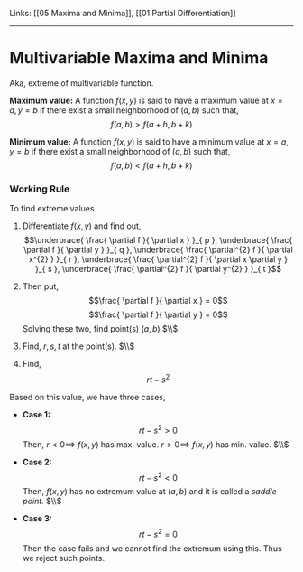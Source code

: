 Links: [[05 Maxima and Minima]], [[01 Partial Differentiation]]
___
# Multivariable Maxima and Minima

Aka, extreme of multivariable function. 

**Maximum value:** A function $f(x,y)$ is said to have a maximum value at $x=a, y=b$ if there exist a small neighborhood of $(a,b)$ such that,
$$f(a,b) > f(a+h,b+k)$$

**Minimum value:** A function $f(x,y)$ is said to have a minimum value at $x=a, y=b$ if there exist a small neighborhood of $(a,b)$ such that,
$$f(a,b) < f(a+h,b+k)$$

### Working Rule 
To find extreme values. 

1. Differentiate $f(x,y)$ and find out,
   $$\underbrace{ \frac{ \partial f }{ \partial x } }_{ p }, 
   \underbrace{ \frac{ \partial f }{ \partial y } }_{ q }, 
   \underbrace{ \frac{ \partial^{2} f }{ \partial x^{2} } }_{ r }, 
   \underbrace{ \frac{ \partial^{2} f }{ \partial x \partial y } }_{ s }, 
   \underbrace{ \frac{ \partial^{2} f }{ \partial y^{2} } }_{ t }$$

2. Then put, 
   $$\frac{ \partial f }{ \partial x } = 0$$
   $$\frac{ \partial f }{ \partial y } = 0$$
   Solving these two, find point(s) $(a,b)$
   $\\$

3. Find, $r,s,t$ at the point(s).
   $\\$

4. Find,
	$$rt-s^{2}$$

Based on this value, we have three cases,
- **Case 1:**
	$$rt-s^{2} > 0$$
	Then,
	$r < 0 \implies$ $f(x,y)$ has max. value. 
	$r > 0 \implies$ $f(x,y)$ has min. value. 
	$\\$

- **Case 2:**
	$$rt - s^{2} < 0$$
	Then, $f(x,y)$ has no extremum value at $(a,b)$ and it is called a *saddle point.*
	$\\$

- **Case 3:**
	$$r t - s^{2} = 0$$
	Then the case fails and we cannot find the extremum using this. 
	Thus we reject such points. 


